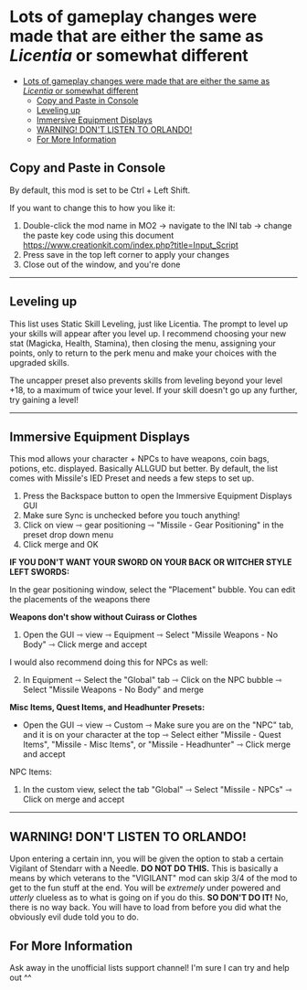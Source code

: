 # Lots of gameplay changes were made that are either the same as _Licentia_ or somewhat different
- [Lots of gameplay changes were made that are either the same as _Licentia_ or somewhat different](#lots-of-gameplay-changes-were-made-that-are-either-the-same-as-licentia-or-somewhat-different)
  - [Copy and Paste in Console](#copy-and-paste-in-console)
  - [Leveling up](#leveling-up)
  - [Immersive Equipment Displays](#immersive-equipment-displays)
  - [WARNING! DON'T LISTEN TO ORLANDO!](#warning-dont-listen-to-orlando)
  - [For More Information](#for-more-information)
## Copy and Paste in Console
By default, this mod is set to be Ctrl + Left Shift. 

If you want to change this to how you like it:
1. Double-click the mod name in MO2 → navigate to the INI tab → change the paste key code using this document https://www.creationkit.com/index.php?title=Input_Script
2. Press save in the top left corner to apply your changes
3. Close out of the window, and you're done

***

## Leveling up

This list uses Static Skill Leveling, just like Licentia. The prompt to level up your skills will appear after you level up. I recommend choosing your new stat (Magicka, Health, Stamina), then closing the menu, assigning your points, only to return to the perk menu and make your choices with the upgraded skills. 

The uncapper preset also prevents skills from leveling beyond your level +18, to a maximum of twice your level. If your skill doesn't go up any further, try gaining a level!

***
## Immersive Equipment Displays

This mod allows your character + NPCs to have weapons, coin bags, potions, etc. displayed. Basically ALLGUD but better. By default, the list comes with Missile's IED Preset and needs a few steps to set up.

1. Press the Backspace button to open the Immersive Equipment Displays GUI
2. Make sure Sync is unchecked before you touch anything!
3. Click on view ⇾ gear positioning ⇾ "Missile - Gear Positioning" in the preset drop down menu
4. Click merge and OK
 
**IF YOU DON'T WANT YOUR SWORD ON YOUR BACK OR WITCHER STYLE LEFT SWORDS:**
 
 In the gear positioning window, select the "Placement" bubble. You can edit the placements of the weapons there

**Weapons don't show without Cuirass or Clothes**

1. Open the GUI ⇾ view ⇾ Equipment ⇾ Select "Missile Weapons - No Body" ⇾ Click merge and accept
   
I would also recommend doing this for NPCs as well:

2. In Equipment ⇾ Select the "Global" tab ⇾ Click on the NPC bubble ⇾ Select "Missile Weapons - No Body" and merge

**Misc Items, Quest Items, and Headhunter Presets:**

- Open the GUI ⇾ view ⇾ Custom ⇾ Make sure you are on the "NPC" tab, and it is on your character at the top ⇾ Select either "Missile - Quest Items", "Missile - Misc Items", or "Missile - Headhunter" ⇾ Click merge and accept

NPC Items:
1. In the custom view, select the tab "Global" ⇾ Select "Missile - NPCs" ⇾ Click on merge and accept

***

## WARNING! DON'T LISTEN TO ORLANDO!

Upon entering a certain inn, you will be given the option to stab a certain Vigilant of Stendarr with a Needle. **DO NOT DO THIS.** This is basically a means by which veterans to the "VIGILANT" mod can skip 3/4 of the mod to get to the fun stuff at the end. You will be _extremely_ under powered and _utterly_ clueless as to what is going on if you do this. **SO DON'T DO IT!** No, there is no way back. You will have to load from before you did what the obviously evil dude told you to do.


## For More Information

Ask away in the unofficial lists support channel! I'm sure I can try and help out ^^